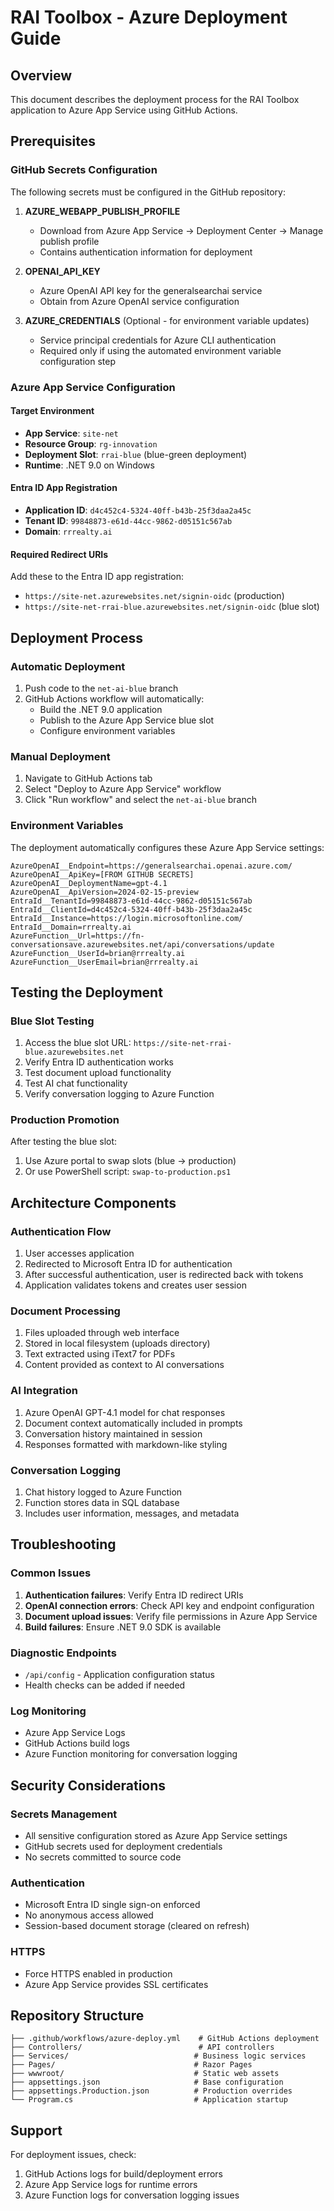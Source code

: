 # RAI Toolbox - Azure Deployment Guide

## Overview
This document describes the deployment process for the RAI Toolbox application to Azure App Service using GitHub Actions.

## Prerequisites

### GitHub Secrets Configuration
The following secrets must be configured in the GitHub repository:

1. **AZURE_WEBAPP_PUBLISH_PROFILE**
   - Download from Azure App Service → Deployment Center → Manage publish profile
   - Contains authentication information for deployment

2. **OPENAI_API_KEY**
   - Azure OpenAI API key for the generalsearchai service
   - Obtain from Azure OpenAI service configuration

3. **AZURE_CREDENTIALS** (Optional - for environment variable updates)
   - Service principal credentials for Azure CLI authentication
   - Required only if using the automated environment variable configuration step

### Azure App Service Configuration

#### Target Environment
- **App Service**: `site-net`
- **Resource Group**: `rg-innovation`
- **Deployment Slot**: `rrai-blue` (blue-green deployment)
- **Runtime**: .NET 9.0 on Windows

#### Entra ID App Registration
- **Application ID**: `d4c452c4-5324-40ff-b43b-25f3daa2a45c`
- **Tenant ID**: `99848873-e61d-44cc-9862-d05151c567ab`
- **Domain**: `rrrealty.ai`

#### Required Redirect URIs
Add these to the Entra ID app registration:
- `https://site-net.azurewebsites.net/signin-oidc` (production)
- `https://site-net-rrai-blue.azurewebsites.net/signin-oidc` (blue slot)

## Deployment Process

### Automatic Deployment
1. Push code to the `net-ai-blue` branch
2. GitHub Actions workflow will automatically:
   - Build the .NET 9.0 application
   - Publish to the Azure App Service blue slot
   - Configure environment variables
   
### Manual Deployment
1. Navigate to GitHub Actions tab
2. Select "Deploy to Azure App Service" workflow
3. Click "Run workflow" and select the `net-ai-blue` branch

### Environment Variables
The deployment automatically configures these Azure App Service settings:

```
AzureOpenAI__Endpoint=https://generalsearchai.openai.azure.com/
AzureOpenAI__ApiKey=[FROM GITHUB SECRETS]
AzureOpenAI__DeploymentName=gpt-4.1
AzureOpenAI__ApiVersion=2024-02-15-preview
EntraId__TenantId=99848873-e61d-44cc-9862-d05151c567ab
EntraId__ClientId=d4c452c4-5324-40ff-b43b-25f3daa2a45c
EntraId__Instance=https://login.microsoftonline.com/
EntraId__Domain=rrrealty.ai
AzureFunction__Url=https://fn-conversationsave.azurewebsites.net/api/conversations/update
AzureFunction__UserId=brian@rrrealty.ai
AzureFunction__UserEmail=brian@rrrealty.ai
```

## Testing the Deployment

### Blue Slot Testing
1. Access the blue slot URL: `https://site-net-rrai-blue.azurewebsites.net`
2. Verify Entra ID authentication works
3. Test document upload functionality
4. Test AI chat functionality
5. Verify conversation logging to Azure Function

### Production Promotion
After testing the blue slot:
1. Use Azure portal to swap slots (blue → production)
2. Or use PowerShell script: `swap-to-production.ps1`

## Architecture Components

### Authentication Flow
1. User accesses application
2. Redirected to Microsoft Entra ID for authentication
3. After successful authentication, user is redirected back with tokens
4. Application validates tokens and creates user session

### Document Processing
1. Files uploaded through web interface
2. Stored in local filesystem (uploads directory)
3. Text extracted using iText7 for PDFs
4. Content provided as context to AI conversations

### AI Integration
1. Azure OpenAI GPT-4.1 model for chat responses
2. Document context automatically included in prompts
3. Conversation history maintained in session
4. Responses formatted with markdown-like styling

### Conversation Logging
1. Chat history logged to Azure Function
2. Function stores data in SQL database
3. Includes user information, messages, and metadata

## Troubleshooting

### Common Issues
1. **Authentication failures**: Verify Entra ID redirect URIs
2. **OpenAI connection errors**: Check API key and endpoint configuration
3. **Document upload issues**: Verify file permissions in Azure App Service
4. **Build failures**: Ensure .NET 9.0 SDK is available

### Diagnostic Endpoints
- `/api/config` - Application configuration status
- Health checks can be added if needed

### Log Monitoring
- Azure App Service Logs
- GitHub Actions build logs
- Azure Function monitoring for conversation logging

## Security Considerations

### Secrets Management
- All sensitive configuration stored as Azure App Service settings
- GitHub secrets used for deployment credentials
- No secrets committed to source code

### Authentication
- Microsoft Entra ID single sign-on enforced
- No anonymous access allowed
- Session-based document storage (cleared on refresh)

### HTTPS
- Force HTTPS enabled in production
- Azure App Service provides SSL certificates

## Repository Structure
```
├── .github/workflows/azure-deploy.yml    # GitHub Actions deployment
├── Controllers/                          # API controllers
├── Services/                            # Business logic services
├── Pages/                               # Razor Pages
├── wwwroot/                             # Static web assets
├── appsettings.json                     # Base configuration
├── appsettings.Production.json          # Production overrides
└── Program.cs                           # Application startup
```

## Support
For deployment issues, check:
1. GitHub Actions logs for build/deployment errors
2. Azure App Service logs for runtime errors
3. Azure Function logs for conversation logging issues